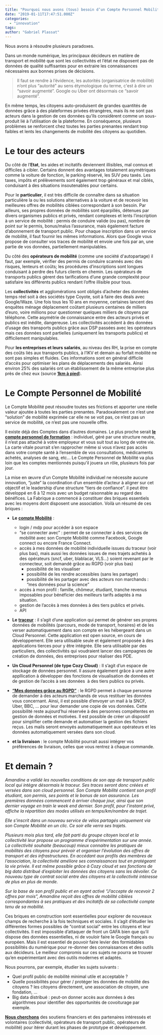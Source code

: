 ```yaml
---
title: "Pourquoi nous avons (tous) besoin d’un Compte Personnel Mobilité ?"
date: "2019-01-11T17:47:51.000Z"
categories: 
  - "innovation"
tags: 
author: "Gabriel Plassat"
---
```


Nous avons à résoudre plusieurs paradoxes.

Dans un monde numérique, les principaux décideurs en matière de transport et mobilité que sont les collectivités et l’état ne disposent pas de données de qualité suffisantes pour en extraire les connaissances nécessaires aux bonnes prises de décisions.

> Il faut se rendre à l’évidence, les autorités (organisatrice de mobilité) n’ont plus “autorité” au sens étymologique du terme, c'est à dire un “savoir augmenté”. Google ou Uber ont désormais ce “savoir augmenté”.

En même temps, les citoyens auto-produisent de grandes quantités de données grâce à des plateformes privées étrangères, mais ils ne sont pas acteurs dans la gestion de ces données qu’ils considèrent comme un sous-produit lié à l’utilisation de la plateforme. En conséquence, plusieurs problèmes se renforcent chez toutes les parties prenantes rendant trop faibles et lents les changements de mobilité des citoyens au quotidien.

# Le tour des acteurs

Du côté de l’**Etat**, les aides et incitatifs deviennent illisibles, mal connus et difficiles à cibler. Certains donnent des avantages totalement asymétriques comme la voiture de fonction, le parking réservé, les SUV peu taxés. Les taxes, impôts et prélèvements sont également trop généraux et mal ciblés, conduisant à des situations insoutenables pour certains.

Pour le **particulier**, il est très difficile de connaître dans sa situation particulière la ou les solutions alternatives à la voiture et de recevoir les meilleures offres de mobilités ciblées correspondant à son besoin. Par ailleurs, ses propres données de mobilités sont éparpillés, détenues par divers organismes publics et privés, rendant complexes et lents l’inscription à un service de mobilité : permis de conduire valide (ou pas), nombre de point sur le permis, bonus/malus l’assurance, mais également facture d’abonnement de transport public. Pour chaque inscription dans un service de mobilité, il faut fournir les mêmes informations. Alors que Google vous propose de consulter vos traces de mobilité et envoie une fois par an, une partie de vos données, partiellement manipulables.

Du côté des **opérateurs de mobilité** (comme une société d'autopartage) il faut, par exemple, vérifier des permis de conduire scannés avec des risques, lenteurs et coûts; les procédures d’inscriptions sont longues conduisant à perdre des futurs clients en chemin. Les opérateurs de transports publics gèrent des tarifications d’une grande complexité pour satisfaire les différents publics rendant l’offre illisible pour tous.

Les **collectivités** et agglomérations sont obligés d’acheter des données temps réel soit à des sociétés type Coyote, soit à faire des deals avec Google/Waze. Une fois tous les 10 ans en moyenne, certaines lancent des enquêtes ménage déplacement coûtant plusieurs centaines de milliers d’euro, voire millions pour questionner quelques milliers de citoyens par téléphone. Cette asymétrie de connaissance entre des acteurs privés et publics est inédite, dangereuse. Les collectivités accèdent à des données d’usage des transports publics grâce aux DSP passées avec les opérateurs mais ces données sont partielles (uniquement les transports publics) et difficilement manipulables.

Pour **les entreprises et leurs salariés**, au niveau des RH, la prise en compte des coûts liés aux transports publics, à l’IKV et demain au forfait mobilité ne sont pas simples et fluides. Ces informations sont en général difficile d’accès pour optimiser les plans de déplacements des salariés. Ainsi environ 25% des salariés ont un établissement de la même entreprise plus près de chez eux (source [**1km à pied**](https://www.1kmapied.com/)).

# Le Compte Personnel de Mobilité

Le Compte Mobilité peut résoudre toutes ses frictions et apporter une réelle valeur ajoutée à toutes les parties prenantes. Paradoxalement ce n’est une “solution” de mobilité exprimée car elle ne se voit pas, ce n’est pas un service de mobilité, ce n’est pas une nouvelle offre.

Il existe déjà des Comptes dans d’autres domaines. Le plus proche serait [**le compte personnel de formation**](https://www.moncompteactivite.gouv.fr/cpa-public/) : individuel, géré par une structure neutre, il n’est pas attaché à votre employeur et vous suit tout au long de votre vie. La carte vitale pourrait s’en rapprocher même si vous n’avez pas accès dans votre compte santé à l’ensemble de vos consultations, médicaments achetés, analyses de sang, etc… Le Compte Personnel de Mobilité va plus loin que les comptes mentionnés puisqu'il jouera un rôle, plusieurs fois par jour.

La mise en œuvre d’un Compte Mobilité individuel ne nécessite aucune innovation, “juste” la coordination d’un ensemble d’acteur à aligner sur cet objectif et le leadership d’une structure “tiers de confiance”. il peut être développé en 6 à 12 mois avec un budget raisonnable au regard des bénéfices. La Fabrique a commencé à constituer des briques essentiels avec les moyens dont disposent une association. Voilà un résumé de ces briques :

- **Le** [**compte Mobilité**](http://wiki.lafabriquedesmobilites.fr/wiki/Compte_Mobilit%C3%A9) :
    - login / mdp pour accéder à son espace
    - “se connecter avec” : permet de se connecter à des services de mobilité avec son Compte Mobilité comme Facebook, Google connect ou encore France Connect.
    - accès à mes données de mobilité individuelle issues du traceur (voir plus bas), mais aussi les données issues de mes trajets achetés à des opérateurs (sncf, uber, blablacar, VLS…) soient revenant par le connecteur, soit demandé grâce au RGPD (voir plus bas)
        - possibilité de les visualiser
        - possibilité de les rendre accessibles (sans les partager)
        - possibilité de les partager avec des acteurs non marchands : “mes données pour la science”
    - accès à mon profil : famille, chômeur, étudiant, tranche revenus imposables pour bénéficier des meilleurs tarifs adaptés à ma situation.
    - gestion de l’accès à mes données à des tiers publics et privés.
    - API

- **Le** [**traceur**](http://wiki.lafabriquedesmobilites.fr/wiki/Kit_Minimal_pour_cr%C3%A9er_g%C3%A9rer_partager_des_traces_de_Mobilit%C3%A9) : il s’agit d’une application qui permet de générer ses propres données de mobilités (parcours, mode de transport, horaires) et de les verser automatiquement dans son compte en les hébergeant dans un Cloud Personnel. Cette application est open source, en cours de développement. Elle sera utilisable seule et également proposée à des applications tierces pour y être intégrée. Elle sera utilisable par des particuliers, des collectivités qui voudraient lancer des campagnes de création de données, des entreprises pour réaliser des PDE.
- **Un Cloud Personnel (de type Cozy Cloud)** : Il s’agit d’un espace de stockage de données personnel. Il assure également grâce à une autre appllication à développer des fonctions de visualisation de données et de gestion de l’accès à ses données  à des tiers publics ou privés.
- [**“Mes données grâce au RGPD”**](http://wiki.lafabriquedesmobilites.fr/wiki/R%C3%A9cup%C3%A9rer_vos_donn%C3%A9es_personnelles_de_mobilit%C3%A9) : le RGPD permet à chaque personne de demander à des acteurs marchands de vous restituer les données vous concernant. Ainsi, il est possible d’envoyer un mail à la SNCF, Uber, BBC, … pour leur demander une copie de vos données. Cette possibilité reste aujourd’hui réservée à des personnes compétentes en gestion de données et motivées. Il est possible de créer un dispositif pour simplifier cette demande et automatiser la gestion des fichiers reçus. Les mails seront envoyés automatiquement aux opérateurs et les données automatiquement versées dans son cloud.
- **et la livraison** : le compte Mobilité pourrait aussi intégrer vos préférences de livraison, celles que vous rentrez à chaque commande.

# Et demain ?

_Amandine a validé les nouvelles conditions de son app de transport public local qui intègre désormais le traceur. Ses traces seront donc créées et versées dans son cloud personnel. Son Compte Mobilité contient son profil étudiant, son permis, ses points et le bonus de son assurance. Les premières données commencent à arriver chaque jour, ainsi que son dernier voyage en train le week end dernier. Son profil, pour l’instant privé, affiche la répartition des modes utilisés en temps/km/nombre de trajet._

_Elle s’inscrit dans un nouveau service de vélos partagés uniquement via son Compte Mobilité en un clic. Ce soir elle verra ses trajets._

_Plusieurs mois plus tard, elle fait parti du groupe citoyen local et la collectivité leur propose un programme d’expérimentation sur une année. La collectivité souhaite (beaucoup) mieux connaitre les pratiques de mobilités des citoyens pour prévoir et organiser l’évolution des offres de transport et des infrastructures. En accédant aux profils des membres de l’association, la collectivité améliore ses connaissances tout en protégeant la vie privée. Il est même possible grâce à Cozy cloud et ses fonctions de big data distribué d’exploiter les données des citoyens sans les dévoiler. Ce nouveau type de contrat social entre des citoyens et la collectivité intéresse de plus en plus de monde._

_Sur la base de son profil public et en ayant activé “J’accepte de recevoir 2 offres par mois”, Amandine reçoit des offres de mobilité ciblées correspondantes à ses pratiques et des incitatifs de sa collectivité compte tenu de sa mobilité._

Ces briques en construction sont essentielles pour explorer de nouveaux champs de recherche à la fois techniques et sociales. Il s’agit d’étudier les différentes formes possibles de “contrat social” entre les citoyens et leur collectivités. Il est impossible d’attaquer de front un GAFA bien que qu’il dispose des données essentielles, ni de vouloir faire le Google français ou européen. Mais il est essentiel de pouvoir faire levier des formidables possibilités du numérique pour re-donner des connaissances et des outils aux décideurs. Le meilleur compromis sur ces sujets ne pourra se trouver qu’en expérimentant avec des outils modernes et adaptés.

Nous pourrons, par exemple, étudier les sujets suivants :

- Quel profil public de mobilité minimal utile et acceptable ?
- Quelle possibilités pour gérer / protéger les données de mobilité des citoyens ? les citoyens directement, une association de citoyen, une fondation, …
- Big data distribué : peut-on donner accès aux données à des algorithmes pour identifier des opportunités de covoiturage par exemple.

[**Nous cherchons**](mailto:lafabriquedesmobilites@gmail.com) des soutiens financiers et des partenaires intéressés et volontaires (collectivité, opérateurs de transport public, opérateurs de mobilité) pour itérer durant les phases de prototype et développement.
